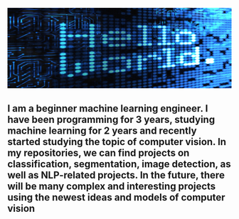 ![header](https://github.com/MariaSultanbekova/MariaSultanbekova/blob/main/hello.jpg)


## I am a beginner machine learning engineer. I have been programming for 3 years, studying machine learning for 2 years and recently started studying the topic of computer vision. In my repositories, we can find projects on classification, segmentation, image detection, as well as NLP-related projects. In the future, there will be many complex and interesting projects using the newest ideas and models of computer vision

